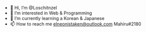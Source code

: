 - 👋 Hi, I’m @Loschitnzel
- 👀 I’m interested in Web & Programming
- 🌱 I’m currently learning a Korean & Japanese
- 📫 How to reach me elneonistaken@outlook.com Mahiru#2180

<!---
ElneoNistaken/ElneoNistaken is a ✨ special ✨ repository because its `README.md` (this file) appears on your GitHub profile.
You can click the Preview link to take a look at your changes.
--->
